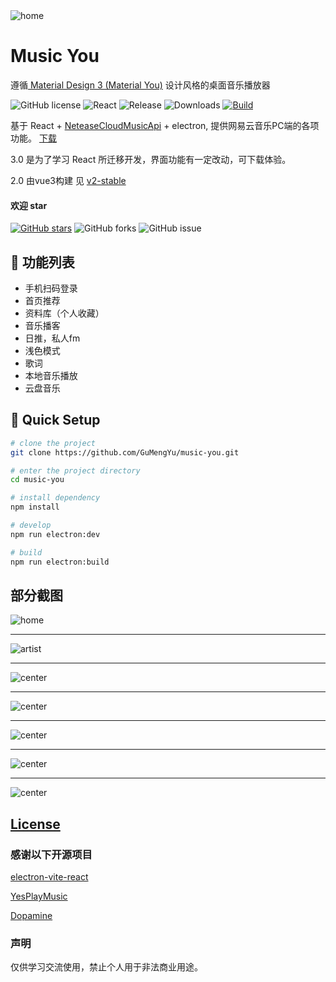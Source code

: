<picture>
  <source media="(prefers-color-scheme: dark)" srcset="https://user-images.githubusercontent.com/22021419/278869772-fd6a1e3e-cf01-421f-824a-7abc05ac05b8.png">
  <img alt="home" src="https://user-images.githubusercontent.com/22021419/278869791-71b97ec0-366d-4eaa-98dd-50c035993f82.png">
</picture>

# Music You

遵循<a href="https://m3.material.io/" target="_blank"> Material Design 3 (Material You)</a> 设计风格的桌面音乐播放器

![GitHub license](https://img.shields.io/github/license/gumengyu/music-you)
![React](https://img.shields.io/badge/Made_With-React_18.2.0-blue)
![Release](https://img.shields.io/github/v/release/gumengyu/music-you)
![Downloads](https://img.shields.io/github/downloads/gumengyu/music-you/total)
[![Build](https://github.com/gumengyu/music-you/actions/workflows/build.yml/badge.svg)](https://github.com/gumengyu/music-you/actions/workflows/build.yml)

基于 React + [NeteaseCloudMusicApi](https://github.com/Binaryify/NeteaseCloudMusicApi) + electron, 提供网易云音乐PC端的各项功能。
[下载](https://github.com/GuMengYu/music-you/releases)

3.0 是为了学习 React 所迁移开发，界面功能有一定改动，可下载体验。

2.0 由vue3构建 见 [v2-stable](https://github.com/GuMengYu/music-you/tree/v2-stable)

#### 欢迎 star

[![GitHub stars](https://img.shields.io/github/stars/gumengyu/music-you.svg?style=social&label=Star)](https://github.com//gumengyu/music-you) ![GitHub forks](https://img.shields.io/github/forks/gumengyu/music-you.svg?style=social&label=Forks) ![GitHub issue](https://img.shields.io/github/issues/gumengyu/music-you.svg?style=social&label=Issues)

## 🎨 功能列表

- 手机扫码登录
- 首页推荐
- 资料库（个人收藏）
- 音乐播客
- 日推，私人fm
- 浅色模式
- 歌词
- 本地音乐播放
- 云盘音乐

## 🛫 Quick Setup

```sh
# clone the project
git clone https://github.com/GuMengYu/music-you.git

# enter the project directory
cd music-you

# install dependency
npm install

# develop
npm run electron:dev

# build
npm run electron:build

```

## 部分截图

<picture>
  <source media="(prefers-color-scheme: dark)" srcset="https://user-images.githubusercontent.com/22021419/278869791-71b97ec0-366d-4eaa-98dd-50c035993f82.png">
  <img alt="home" src="https://user-images.githubusercontent.com/22021419/278869772-fd6a1e3e-cf01-421f-824a-7abc05ac05b8.png">
</picture>

<hr/>
<picture>
  <img alt="artist" src="https://user-images.githubusercontent.com/22021419/278869788-af5dd2e5-923c-4cc1-a313-395046828af4.png">
</picture>

<hr/>

<picture>
  <img alt="center" src="https://user-images.githubusercontent.com/22021419/278869779-3bf8b5f4-ef93-4a6f-a7e3-483a017cdb4f.png">
</picture>

<hr/>

<picture>
  <img alt="center" src="https://user-images.githubusercontent.com/22021419/278869777-7480169c-685b-4c51-9a96-8fcb2c12216b.png">
</picture>

<hr/>


<picture>
  <img alt="center" src="https://user-images.githubusercontent.com/22021419/278869783-61650009-b686-4be7-b26e-a1fc6bab3010.png">
</picture>

<hr/>

<picture>
  <img alt="center" src="https://user-images.githubusercontent.com/22021419/278869787-7891a9b4-9e66-409e-b110-3400b3207096.png">
</picture>

<hr/>

<picture>
  <img alt="center" src="https://user-images.githubusercontent.com/22021419/281259895-9a5c49be-225d-421c-83e5-9d135bd16b8d.png">
</picture>


## [License](./LICENSE)

### 感谢以下开源项目

[electron-vite-react](https://github.com/electron-vite/electron-vite-react)

[YesPlayMusic](https://github.com/qier222/YesPlayMusic)

[Dopamine](https://github.com/digimezzo/dopamine)

### 声明

仅供学习交流使用，禁止个人用于非法商业用途。

